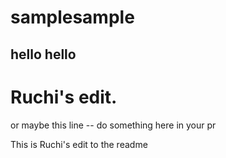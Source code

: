 # samplesample

## hello hello

# Ruchi's edit.

or maybe this line -- do something here in your pr

This is Ruchi's edit to the readme

